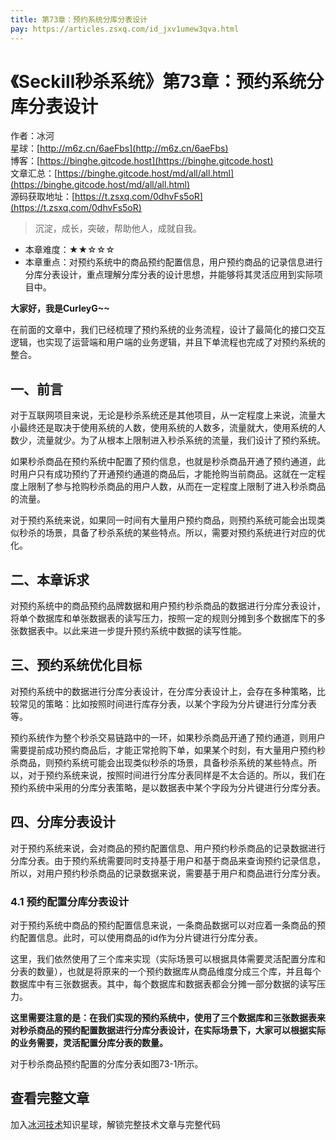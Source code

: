 ```yaml
---
title: 第73章：预约系统分库分表设计
pay: https://articles.zsxq.com/id_jxv1umew3qva.html
---
```


# 《Seckill秒杀系统》第73章：预约系统分库分表设计

作者：冰河
<br/>星球：[http://m6z.cn/6aeFbs](http://m6z.cn/6aeFbs)
<br/>博客：[https://binghe.gitcode.host](https://binghe.gitcode.host)
<br/>文章汇总：[https://binghe.gitcode.host/md/all/all.html](https://binghe.gitcode.host/md/all/all.html)
<br/>源码获取地址：[https://t.zsxq.com/0dhvFs5oR](https://t.zsxq.com/0dhvFs5oR)

> 沉淀，成长，突破，帮助他人，成就自我。

* 本章难度：★★☆☆☆
* 本章重点：对预约系统中的商品预约配置信息，用户预约商品的记录信息进行分库分表设计，重点理解分库分表的设计思想，并能够将其灵活应用到实际项目中。

**大家好，我是CurleyG~~**

在前面的文章中，我们已经梳理了预约系统的业务流程，设计了最简化的接口交互逻辑，也实现了运营端和用户端的业务逻辑，并且下单流程也完成了对预约系统的整合。

## 一、前言

对于互联网项目来说，无论是秒杀系统还是其他项目，从一定程度上来说，流量大小最终还是取决于使用系统的人数，使用系统的人数多，流量就大，使用系统的人数少，流量就少。为了从根本上限制进入秒杀系统的流量，我们设计了预约系统。

如果秒杀商品在预约系统中配置了预约信息，也就是秒杀商品开通了预约通道，此时用户只有成功预约了开通预约通道的商品后，才能抢购当前商品。这就在一定程度上限制了参与抢购秒杀商品的用户人数，从而在一定程度上限制了进入秒杀商品的流量。

对于预约系统来说，如果同一时间有大量用户预约商品，则预约系统可能会出现类似秒杀的场景，具备了秒杀系统的某些特点。所以，需要对预约系统进行对应的优化。

## 二、本章诉求

对预约系统中的商品预约品牌数据和用户预约秒杀商品的数据进行分库分表设计，将单个数据库和单张数据表的读写压力，按照一定的规则分摊到多个数据库下的多张数据表中。以此来进一步提升预约系统中数据的读写性能。

## 三、预约系统优化目标

对预约系统中的数据进行分库分表设计，在分库分表设计上，会存在多种策略，比较常见的策略：比如按照时间进行库存分表，以某个字段为分片键进行分库分表等。

预约系统作为整个秒杀交易链路中的一环，如果秒杀商品开通了预约通道，则用户需要提前成功预约商品后，才能正常抢购下单，如果某个时刻，有大量用户预约秒杀商品，则预约系统可能会出现类似秒杀的场景，具备秒杀系统的某些特点。所以，对于预约系统来说，按照时间进行分库分表同样是不太合适的。所以，我们在预约系统中采用的分库分表策略，是以数据表中某个字段为分片键进行分库分表。

## 四、分库分表设计

对于预约系统来说，会对商品的预约配置信息、用户预约秒杀商品的记录数据进行分库分表。由于预约系统需要同时支持基于用户和基于商品来查询预约记录信息，所以，对用户预约秒杀商品的记录数据来说，需要基于用户和商品进行分库分表。

### 4.1 预约配置分库分表设计

对于预约系统中商品的预约配置信息来说，一条商品数据可以对应着一条商品的预约配置信息。此时，可以使用商品的id作为分片键进行分库分表。

这里，我们依然使用了三个库来实现（实际场景可以根据具体需要灵活配置分库和分表的数量），也就是将原来的一个预约数据库从商品维度分成三个库，并且每个数据库中有三张数据表。其中，每个数据库和数据表都会分摊一部分数据的读写压力。

**这里需要注意的是：在我们实现的预约系统中，使用了三个数据库和三张数据表来对秒杀商品的预约配置数据进行分库分表设计，在实际场景下，大家可以根据实际的业务需要，灵活配置分库分表的数量。**

对于秒杀商品预约配置的分库分表如图73-1所示。

## 查看完整文章

加入[冰河技术](http://m6z.cn/6aeFbs)知识星球，解锁完整技术文章与完整代码
